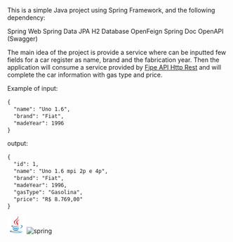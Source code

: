 This is a simple Java project using Spring Framework, and the following dependency:

Spring Web
Spring Data JPA
H2 Database
OpenFeign
Spring Doc OpenAPI (Swagger)

The main idea of the project is provide a service where can be inputted few fields for a car register as name, brand and the fabrication year.
Then the application will consume a service provided by [Fipe API Http Rest](https://deividfortuna.github.io/fipe/) and will complete the car information with gas type and price.

Example of input:

```
{
  "name": "Uno 1.6",
  "brand": "Fiat",
  "madeYear": 1996
}
```

output:

```
{
  "id": 1,
  "name": "Uno 1.6 mpi 2p e 4p",
  "brand": "Fiat",
  "madeYear": 1996,
  "gasType": "Gasolina",
  "price": "R$ 8.769,00"
}
```
<div>
  <img src="https://raw.githubusercontent.com/devicons/devicon/master/icons/java/java-original.svg" alt="java" width="40" height="40"/>
  <img src="https://cdn.jsdelivr.net/gh/devicons/devicon@latest/icons/spring/spring-original.svg" alt="spring" width="30" height="30"/>
</div>


